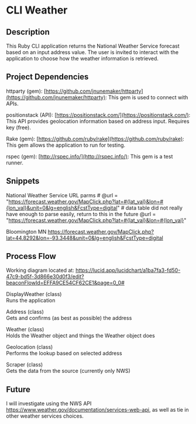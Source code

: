 # CLI Weather

## Description

This Ruby CLI application returns the National Weather Service forecast based on an input address value. The user is invited to interact with the application to choose how the weather information is retrieved.

## Project Dependencies

httparty (gem): [https://github.com/jnunemaker/httparty](https://github.com/jnunemaker/httparty): This gem is used to connect with APIs.  

positionstack (API): [https://positionstack.com/](https://positionstack.com/): This API provides geolocation information based on address input. Requires key (free).  

Rake (gem): [https://github.com/ruby/rake](https://github.com/ruby/rake): This gem allows the application to run for testing.  

rspec (gem): [http://rspec.info/](http://rspec.info/): This gem is a test runner.  

## Snippets
National Weather Service URL parms
        # @url = "https://forecast.weather.gov/MapClick.php?lat=#{lat_val}&lon=#{lon_val}&unit=0&lg=english&FcstType=digital" # data table did not really have enough to parse easily, return to this in the future
        @url = "https://forecast.weather.gov/MapClick.php?lat=#{lat_val}&lon=#{lon_val}"

Bloomington MN
https://forecast.weather.gov/MapClick.php?lat=44.8292&lon=-93.3448&unit=0&lg=english&FcstType=digital

## Process Flow

Working diagram located at: https://lucid.app/lucidchart/a1ba7fa3-fd50-47c9-bd5f-3d866e30d0f3/edit?beaconFlowId=EFFA9CE54CF62CE1&page=0_0#

DisplayWeather (class)  
Runs the application

Address (class)  
Gets and confirms (as best as possible) the address

Weather (class)  
Holds the Weather object and things the Weather object does

Geolocation (class)  
Performs the lookup based on selected address

Scraper (class)  
Gets the data from the source (currently only NWS)

## Future
I will investigate using the NWS API https://www.weather.gov/documentation/services-web-api, as well as tie in other weather services choices.
